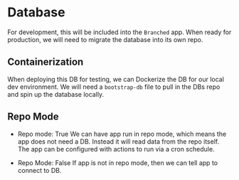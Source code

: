 # Database

For development, this will be included into the `Branched` app. When ready for production, we will need to migrate the database into its own repo.

## Containerization

When deploying this DB for testing, we can Dockerize the DB for our local dev environment.
We will need a `bootstrap-db` file to pull in the DBs repo and spin up the database locally. 

## Repo Mode

* Repo mode: True
We can have app run in repo mode, which means the app does not need a DB. Instead it will read data from the repo itself. The app can be configured with actions to run via a cron schedule.

* Repo Mode: False
If app is not in repo mode, then we can tell app to connect to DB.